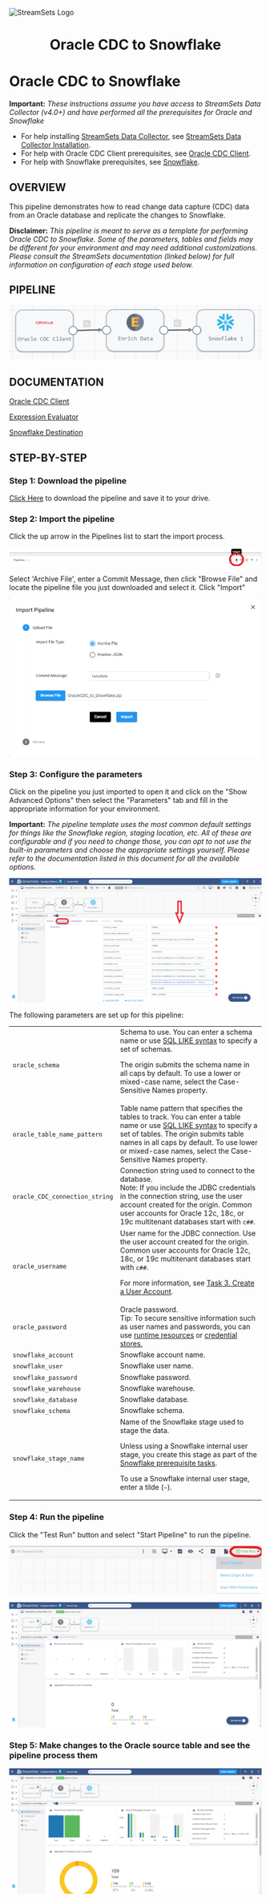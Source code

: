 ![StreamSets Logo](../../../../images/Full%20Color%20Transparent.png)

<h1><p align="center">Oracle CDC to Snowflake</p></h1>

# Oracle CDC to Snowflake

**Important:** *These instructions assume you have access to StreamSets Data Collector (v4.0+) and have performed all the prerequisites for Oracle and Snowflake*

- For help installing [StreamSets Data Collector](https://streamsets.com/products/dataops-platform/data-collector/), see [StreamSets Data Collector Installation](https://streamsets.com/documentation/datacollector/latest/help/datacollector/UserGuide/Installation/Install_title.html).
- For help with Oracle CDC Client prerequisites, see [Oracle CDC Client](https://streamsets.com/documentation/datacollector/latest/help/datacollector/UserGuide/Origins/OracleCDC.html).
- For help with Snowflake prerequisites, see [Snowflake](https://streamsets.com/documentation/datacollector/latest/help/datacollector/UserGuide/Destinations/Snowflake.html).

## OVERVIEW

This pipeline demonstrates how to read change data capture (CDC) data from an Oracle database and replicate the changes to Snowflake.

**Disclaimer:** *This pipeline is meant to serve as a template for performing Oracle CDC to Snowflake.  Some of the parameters, tables and fields may be different for your environment and may need additional customizations.  Please consult the StreamSets documentation (linked below) for full information on configuration of each stage used below.*

## PIPELINE

![Pipeline](images/pipeline.png "Oracle CDC to Snowflake")

## DOCUMENTATION

[Oracle CDC Client](https://streamsets.com/documentation/datacollector/latest/help/datacollector/UserGuide/Origins/OracleCDC.html)

[Expression Evaluator](https://streamsets.com/documentation/datacollector/latest/help/datacollector/UserGuide/Processors/Expression.html)

[Snowflake Destination](https://streamsets.com/documentation/datacollector/latest/help/datacollector/UserGuide/Destinations/Snowflake.html)

## STEP-BY-STEP

### Step 1: Download the pipeline

[Click Here](./OracleCDC_to_Snowflake.zip?raw=true) to download the pipeline and save it to your drive.

### Step 2: Import the pipeline

Click the up arrow in the Pipelines list to start the import process.

![Step 2](images/OracletoSnowflake_step2.png "Import the Pipeline")

Select 'Archive File', enter a Commit Message, then click "Browse File" and locate the pipeline file you just downloaded and select it. Click "Import"

![Step 2a](images/OracletoSnowflake_step2a.png "Import the Pipeline")

### Step 3: Configure the parameters

Click on the pipeline you just imported to open it and click on the "Show Advanced Options" then select the "Parameters" tab and fill in the appropriate information for your environment.

**Important:** *The pipeline template uses the most common default settings for things like the Snowflake region, staging location, etc. All of these are configurable and if you need to change those, you can opt to not use the built-in parameters and choose the appropriate settings yourself. Please refer to the documentation listed in this document for all the available options.*

![Step 3](images/OracletoSnowflake_step3.png "Configure the parameters")

The following parameters are set up for this pipeline:

<table>
  <tr>
                                    <td><code>oracle_schema</code></td>
                                    <td class="entry cellrowborder" headers="d442874e2435 ">Schema to use. You can enter a schema name or use <a class="xref" href="https://docs.oracle.com/database/121/SQLRF/conditions007.htm#SQLRF00501" target="_blank">SQL LIKE syntax</a> to
                                        specify a set of schemas.<p class="p">The origin submits the schema
                                            name in all caps by default. To use a lower or
                                            mixed-case name, select the Case-Sensitive Names
                                            property.</p>
</td>
                                </tr>
  <tr>
                                    <td><code>oracle_table_name_pattern</a></td>
                                    <td class="entry cellrowborder" headers="d442874e2435 ">Table name pattern that specifies the tables to track.
                                        You can enter a table name or use <a class="xref" href="https://docs.oracle.com/database/121/SQLRF/conditions007.htm#SQLRF00501" target="_blank">SQL LIKE syntax</a> to
                                        specify a set of tables. The origin submits table names in
                                        all caps by default. To use lower or mixed-case names,
                                        select the Case-Sensitive Names property.</td>
                                </tr>
  <tr>
   <td><code>oracle_CDC_connection_string</code>
   </td>
   <td class="entry cellrowborder" headers="d442874e2818 ">Connection string used to connect to the database.
                                            <div class="note note"><span class="notetitle">Note:</span> If you include the JDBC credentials in the
                                            connection string, use the user account created for the
                                            origin. Common user accounts for Oracle 12c, 18c, or 19c
                                            multitenant databases start with <code class="ph codeph">c##</code>.
                                            </div>
</td>
  </tr>
  <tr>
   <td><code>oracle_username</code>
   </td>
   <td class="entry cellrowborder" headers="d442874e2925 ">User name for the JDBC connection. Use the user account
                                        created for the origin. Common user accounts for Oracle 12c,
                                        18c, or 19c multitenant databases start with
                                            <code class="ph codeph">c##</code>.<p class="p">For more information, see <a class="xref" href="https://streamsets.com/documentation/datacollector/latest/help/index.html?contextID=concept_jnz_bd2_3y">Task 3. Create a User Account</a>.</p>
</td>
  </tr>
  <tr>
   <td><code>oracle_password</code>
   </td>
   <td class="entry cellrowborder" headers="d436212e853 ">Oracle password.<div class="note tip"><span class="tiptitle">Tip:</span> <span class="ph" id="task_qbt_kyh_xx__d15e6239">To
                        secure sensitive information such as user names and passwords, you can use
                              <a class="xref" title="Similar to runtime properties, runtime resources are values that you define in a file local to the Data Collector and call from within a pipeline. But with runtime resources, you can restrict the permissions for the files to secure information." href="https://streamsets.com/documentation/datacollector/latest/help/index.html?contextID=concept_bs4_5nm_2s">runtime resources</a> or <span class="ph"><a class="xref" href="https://streamsets.com/documentation/datacollector/latest/help/index.html?contextID=concept_bt1_bpj_r1b">credential stores.</a></span></span></div>
</td>
  </tr>
  <tr>
   <td><code>snowflake_account</code>
   </td>
   <td class="entry cellrowborder" headers="d198512e2230 ">Snowflake account name.</td>
  </tr>
  <tr>
   <td><code>snowflake_user</code>
   </td>
   <td class="entry cellrowborder" headers="d198512e2230 ">Snowflake user name.</td>
  </tr>
  <tr>
   <td><code>snowflake_password</code>
   </td>
   <td class="entry cellrowborder" headers="d198512e2230 ">Snowflake password.</td>
  </tr>
  <tr>
   <td><code>snowflake_warehouse</code>
   </td>
   <td class="entry cellrowborder" headers="d198512e2372 ">Snowflake warehouse.</td>
  </tr>
  <tr>
   <td><code>snowflake_database</code>
   </td>
   <td class="entry cellrowborder" headers="d198512e2372 ">Snowflake database.</td>
  </tr>
  <tr>
   <td><code>snowflake_schema</code>
   </td>
   <td class="entry cellrowborder" headers="d198512e2372 ">Snowflake schema.</td>
  </tr>
  <tr>
   <td><code>snowflake_stage_name</code>
   </td>
   <td class="entry cellrowborder" headers="d198512e2713 ">Name of the Snowflake stage used to stage the data.
                                            <p class="p">Unless using a Snowflake internal user stage, you
                                            create this stage as part of the <a class="xref" href="https://streamsets.com/documentation/datacollector/latest/help/index.html?contextID=concept_ysy_fcj_ggb">Snowflake prerequisite tasks</a>.</p>
<p class="p">To use a
                                            Snowflake internal user stage, enter a tilde
                                                (<code class="ph codeph">~</code>).</p>
</td>
  </tr>
</table>

### Step 4: Run the pipeline

Click the "Test Run" button and select "Start Pipeline" to run the pipeline.

![Step 4](images/OracletoSnowflake_step4.png "Run the pipeline")

![Step 4a](images/OracletoSnowflake_step4a.png "Run the pipeline")

### Step 5: Make changes to the Oracle source table and see the pipeline process them

![Step 5](images/OracletoSnowflake_step5.png "View the results")
